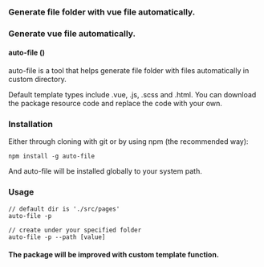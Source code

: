 ### Generate file folder with vue file automatically.
### Generate vue file automatically.

#### auto-file   ()

auto-file is a tool that helps generate file folder with files automatically in custom directory. 

Default template types include .vue, .js, .scss and .html.
You can download the package resource code and replace the code with your own. 

### Installation
Either through cloning with git or by using npm (the recommended way):

```
npm install -g auto-file

```

And auto-file will be installed globally to your system path.

### Usage

```
// default dir is './src/pages'
auto-file -p

// create under your specified folder
auto-file -p --path [value]

```

#### The package will be improved with custom template function.
